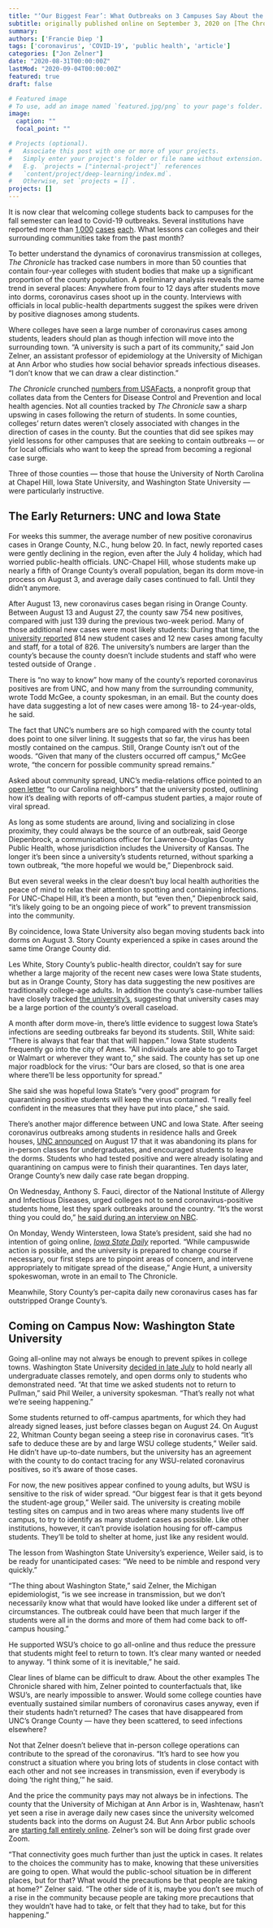 ```yaml
---
title: "‘Our Biggest Fear’: What Outbreaks on 3 Campuses Say About the Pandemic This Fall"
subtitle: originally published online on September 3, 2020 on [The Chronicle of Higher Education](https://www.chronicle.com/article/our-biggest-fear-what-outbreaks-on-3-campuses-say-about-the-pandemic-this-fall)
summary: 
authors: ['Francie Diep ']
tags: ['coronavirus', 'COVID-19', 'public health', 'article']
categories: ["Jon Zelner"]
date: "2020-08-31T00:00:00Z"
lastMod: "2020-09-04T00:00:00Z"
featured: true
draft: false

# Featured image
# To use, add an image named `featured.jpg/png` to your page's folder. 
image:
  caption: ""
  focal_point: ""

# Projects (optional).
#   Associate this post with one or more of your projects.
#   Simply enter your project's folder or file name without extension.
#   E.g. `projects = ["internal-project"]` references 
#   `content/project/deep-learning/index.md`.
#   Otherwise, set `projects = []`.
projects: []
---
```

It is now clear that welcoming college students back to campuses for the fall semester can lead to Covid-19 outbreaks. Several institutions have reported more than [1,000](https://twitter.com/arthomason/status/1300899500366721025) [cases](https://twitter.com/arthomason/status/1301216953948876800) [each](https://twitter.com/arthomason/status/1301269165316157450). What lessons can colleges and their surrounding communities take from the past month?

To better understand the dynamics of coronavirus transmission at colleges, *The Chronicle* has tracked case numbers in more than 50 counties that contain four-year colleges with student bodies that make up a significant proportion of the county population. A preliminary analysis reveals the same trend in several places: Anywhere from four to 12 days after students move into dorms, coronavirus cases shoot up in the county. Interviews with officials in local public-health departments suggest the spikes were driven by positive diagnoses among students.

Where colleges have seen a large number of coronavirus cases among students, leaders should plan as though infection will move into the surrounding town. “A university is such a part of its community,” said Jon Zelner, an assistant professor of epidemiology at the University of Michigan at Ann Arbor who studies how social behavior spreads infectious diseases. “I don’t know that we can draw a clear distinction.”

*The Chronicle* crunched [numbers from USAFacts](https://usafacts.org/visualizations/coronavirus-covid-19-spread-map/), a nonprofit group that collates data from the Centers for Disease Control and Prevention and local health agencies. Not all counties tracked by *The Chronicle* saw a sharp upswing in cases following the return of students. In some counties, colleges’ return dates weren’t closely associated with changes in the direction of cases in the county. But the counties that did see spikes may yield lessons for other campuses that are seeking to contain outbreaks — or for local officials who want to keep the spread from becoming a regional case surge.

Three of those counties — those that house the University of North Carolina at Chapel Hill, Iowa State University, and Washington State University — were particularly instructive.

## The Early Returners: UNC and Iowa State
For weeks this summer, the average number of new positive coronavirus cases in Orange County, N.C., hung below 20. In fact, newly reported cases were gently declining in the region, even after the July 4 holiday, which had worried public-health officials. UNC-Chapel Hill, whose students make up nearly a fifth of Orange County’s overall population, began its dorm move-in process on August 3, and average daily cases continued to fall. Until they didn’t anymore.

After August 13, new coronavirus cases began rising in Orange County. Between August 13 and August 27, the county saw 754 new positives, compared with just 139 during the previous two-week period. Many of those additional new cases were most likely students: During that time, the [university reported](https://carolinatogether.unc.edu/dashboard/) 814 new student cases and 12 new cases among faculty and staff, for a total of 826. The university’s numbers are larger than the county’s because the county doesn’t include students and staff who were tested outside of Orange .

There is “no way to know” how many of the county’s reported coronavirus positives are from UNC, and how many from the surrounding community, wrote Todd McGee, a county spokesman, in an email. But the county does have data suggesting a lot of new cases were among 18- to 24-year-olds, he said.

The fact that UNC’s numbers are so high compared with the county total does point to one silver lining. It suggests that so far, the virus has been mostly contained on the campus. Still, Orange County isn’t out of the woods. “Given that many of the clusters occurred off campus,” McGee wrote, “the concern for possible community spread remains.”

Asked about community spread, UNC’s media-relations office pointed to an [open letter](https://carolinatogether.unc.edu/2020/09/03/important-message-to-our-carolina-neighbors/) “to our Carolina neighbors” that the university posted, outlining how it’s dealing with reports of off-campus student parties, a major route of viral spread.

As long as some students are around, living and socializing in close proximity, they could always be the source of an outbreak, said George Diepenbrock, a communications officer for Lawrence-Douglas County Public Health, whose jurisdiction includes the University of Kansas. The longer it’s been since a university’s students returned, without sparking a town outbreak, “the more hopeful we would be,” Diepenbrock said.

But even several weeks in the clear doesn’t buy local health authorities the peace of mind to relax their attention to spotting and containing infections. For UNC-Chapel Hill, it’s been a month, but “even then,” Diepenbrock said, “it’s likely going to be an ongoing piece of work” to prevent transmission into the community.

By coincidence, Iowa State University also began moving students back into dorms on August 3. Story County experienced a spike in cases around the same time Orange County did.

Les White, Story County’s public-health director, couldn’t say for sure whether a large majority of the recent new cases were Iowa State students, but as in Orange County, Story has data suggesting the new positives are traditionally college-age adults. In addition the county’s case-number tallies have closely tracked [the university’s](https://asqk.ehs.iastate.edu/coviddashboard), suggesting that university cases may be a large portion of the county’s overall caseload.

A month after dorm move-in, there’s little evidence to suggest Iowa State’s infections are seeding outbreaks far beyond its students. Still, White said: “There is always that fear that that will happen.” Iowa State students frequently go into the city of Ames. “All individuals are able to go to Target or Walmart or wherever they want to,” she said. The county has set up one major roadblock for the virus: “Our bars are closed, so that is one area where there’ll be less opportunity for spread.”

She said she was hopeful Iowa State’s “very good” program for quarantining positive students will keep the virus contained. “I really feel confident in the measures that they have put into place,” she said.

There’s another major difference between UNC and Iowa State. After seeing coronavirus outbreaks among students in residence halls and Greek houses, [UNC announced](https://www.chronicle.com/article/unc-pulls-the-plug-on-in-person-fall-will-other-campuses-follow) on August 17 that it was abandoning its plans for in-person classes for undergraduates, and encouraged students to leave the dorms. Students who had tested positive and were already isolating and quarantining on campus were to finish their quarantines. Ten days later, Orange County’s new daily case rate began dropping.

On Wednesday, Anthony S. Fauci, director of the National Institute of Allergy and Infectious Diseases, urged colleges not to send coronavirus-positive students home, lest they spark outbreaks around the country. “It’s the worst thing you could do,” [he said during an interview on NBC](https://www.nbcnews.com/health/health-news/covid-19-colleges-fauci-urges-schools-keep-students-campus-outbreaks-n1238997).

On Monday, Wendy Wintersteen, Iowa State’s president, said she had no intention of going online, *[Iowa State Daily](https://www.iowastatedaily.com/news/wintersteen-announces-classes-not-moving-online-covid-19-administration-update-virtual-learning-coronavirus-pandemic/article_47806976-ebb7-11ea-8022-839654718b23.html)* reported. “While campuswide action is possible, and the university is prepared to change course if necessary, our first steps are to pinpoint areas of concern, and intervene appropriately to mitigate spread of the disease,” Angie Hunt, a university spokeswoman, wrote in an email to The Chronicle.

Meanwhile, Story County’s per-capita daily new coronavirus cases has far outstripped Orange County’s.

## Coming on Campus Now: Washington State University
Going all-online may not always be enough to prevent spikes in college towns. Washington State University [decided in late July](https://from.wsu.edu/president/2020/pullman-fall2020-online/email.html) to hold nearly all undergraduate classes remotely, and open dorms only to students who demonstrated need. “At that time we asked students not to return to Pullman,” said Phil Weiler, a university spokesman. “That’s really not what we’re seeing happening.”

Some students returned to off-campus apartments, for which they had already signed leases, just before classes began on August 24. On August 22, Whitman County began seeing a steep rise in coronavirus cases. “It’s safe to deduce these are by and large WSU college students,” Weiler said. He didn’t have up-to-date numbers, but the university has an agreement with the county to do contact tracing for any WSU-related coronavirus positives, so it’s aware of those cases.

For now, the new positives appear confined to young adults, but WSU is sensitive to the risk of wider spread. “Our biggest fear is that it gets beyond the student-age group,” Weiler said. The university is creating mobile testing sites on campus and in two areas where many students live off campus, to try to identify as many student cases as possible. Like other institutions, however, it can’t provide isolation housing for off-campus students. They’ll be told to shelter at home, just like any resident would.

The lesson from Washington State University’s experience, Weiler said, is to be ready for unanticipated cases: “We need to be nimble and respond very quickly.”

“The thing about Washington State,” said Zelner, the Michigan epidemiologist, “is we see increase in transmission, but we don’t necessarily know what that would have looked like under a different set of circumstances. The outbreak could have been that much larger if the students were all in the dorms and more of them had come back to off-campus housing.”

He supported WSU’s choice to go all-online and thus reduce the pressure that students might feel to return to town. It’s clear many wanted or needed to anyway. “I think some of it is inevitable,” he said.

Clear lines of blame can be difficult to draw. About the other examples The Chronicle shared with him, Zelner pointed to counterfactuals that, like WSU’s, are nearly impossible to answer. Would some college counties have eventually sustained similar numbers of coronavirus cases anyway, even if their students hadn’t returned? The cases that have disappeared from UNC’s Orange County — have they been scattered, to seed infections elsewhere?

Not that Zelner doesn’t believe that in-person college operations can contribute to the spread of the coronavirus. “It’s hard to see how you construct a situation where you bring lots of students in close contact with each other and not see increases in transmission, even if everybody is doing ‘the right thing,’” he said.

And the price the community pays may not always be in infections. The county that the University of Michigan at Ann Arbor is in, Washtenaw, hasn’t yet seen a rise in average daily new cases since the university welcomed students back into the dorms on August 24. But Ann Arbor public schools are [starting fall entirely online](https://www.a2schools.org/site/Default.aspx?PageID=16160#offerings). Zelner’s son will be doing first grade over Zoom.

“That connectivity goes much further than just the uptick in cases. It relates to the choices the community has to make, knowing that these universities are going to open. What would the public-school situation be in different places, but for that? What would the precautions be that people are taking at home?” Zelner said. “The other side of it is, maybe you don’t see much of a rise in the community because people are taking more precautions that they wouldn’t have had to take, or felt that they had to take, but for this happening.”